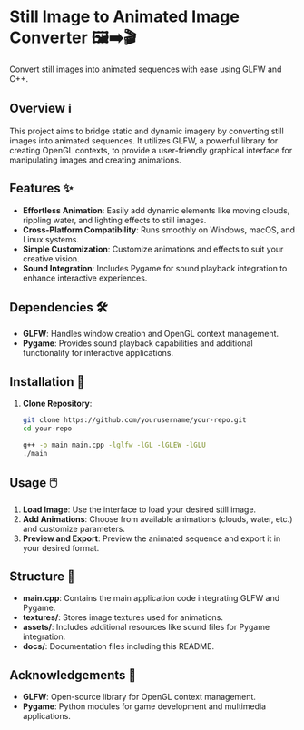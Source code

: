 # Still Image to Animated Image Converter 🖼️➡️🎬

Convert still images into animated sequences with ease using GLFW and C++.

## Overview ℹ️

This project aims to bridge static and dynamic imagery by converting still images into animated sequences. It utilizes GLFW, a powerful library for creating OpenGL contexts, to provide a user-friendly graphical interface for manipulating images and creating animations.

## Features ✨

- **Effortless Animation**: Easily add dynamic elements like moving clouds, rippling water, and lighting effects to still images.
- **Cross-Platform Compatibility**: Runs smoothly on Windows, macOS, and Linux systems.
- **Simple Customization**: Customize animations and effects to suit your creative vision.
- **Sound Integration**: Includes Pygame for sound playback integration to enhance interactive experiences.

## Dependencies 🛠️

- **GLFW**: Handles window creation and OpenGL context management.
- **Pygame**: Provides sound playback capabilities and additional functionality for interactive applications.

## Installation 🚀

1. **Clone Repository**:
   ```bash
   git clone https://github.com/yourusername/your-repo.git
   cd your-repo

   g++ -o main main.cpp -lglfw -lGL -lGLEW -lGLU
   ./main
   
## Usage 🖱️

1. **Load Image**: Use the interface to load your desired still image.
2. **Add Animations**: Choose from available animations (clouds, water, etc.) and customize parameters.
3. **Preview and Export**: Preview the animated sequence and export it in your desired format.

## Structure 📂

- **main.cpp**: Contains the main application code integrating GLFW and Pygame.
- **textures/**: Stores image textures used for animations.
- **assets/**: Includes additional resources like sound files for Pygame integration.
- **docs/**: Documentation files including this README.

## Acknowledgements 🙏

- **GLFW**: Open-source library for OpenGL context management.
- **Pygame**: Python modules for game development and multimedia applications.


